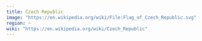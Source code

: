 ```yaml
---
title: Czech Republic
image: "https://en.wikipedia.org/wiki/File:Flag_of_Czech_Republic.svg"
region: ~
wiki: "https://en.wikipedia.org/wiki/Czech_Republic"
---
```

